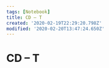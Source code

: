 ```yaml
---
tags: [Notebook]
title: CD – T
created: '2020-02-19T22:29:20.798Z'
modified: '2020-02-20T13:47:24.650Z'
---
```


# CD – T


